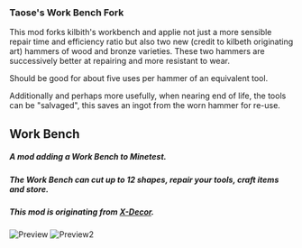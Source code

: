 ### Taose's Work Bench Fork ###
This mod forks kilbith's workbench and applie not just a more sensible repair time and efficiency ratio 
but also two new (credit to kilbeth originating art) hammers of wood and bronze varieties. These two hammers are successively better at repairing and more resistant to wear. 

Should be good for about five uses per hammer of an equivalent tool. 

Additionally and perhaps more usefully, when nearing end of life, the tools can be "salvaged", this saves an ingot from the worn hammer for re-use. 


## Work Bench ##

##### A mod adding a Work Bench to Minetest. #####
##### The Work Bench can cut up to 12 shapes, repair your tools, craft items and store. #####

##### This mod is originating from [X-Decor](https://github.com/kilbith/xdecor). #####

![Preview](http://i.imgur.com/Pqg3G92.png)
![Preview2](http://i.imgur.com/cCR4FJc.png)


